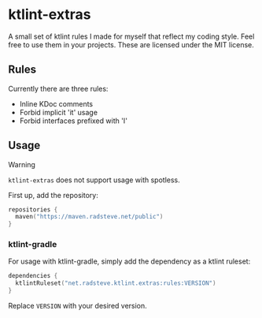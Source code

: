 # ktlint-extras

A small set of ktlint rules I made for myself that reflect
my coding style. Feel free to use them in your projects.
These are licensed under the MIT license.

## Rules

Currently there are three rules:

- Inline KDoc comments
- Forbid implicit 'it' usage
- Forbid interfaces prefixed with 'I'

## Usage

> [!WARNING]
> `ktlint-extras` does not support usage with spotless.

First up, add the repository:

```kts
repositories {
  maven("https://maven.radsteve.net/public")
}
```

### ktlint-gradle

For usage with ktlint-gradle, simply add the dependency
as a ktlint ruleset:

```kts
dependencies {
  ktlintRuleset("net.radsteve.ktlint.extras:rules:VERSION")
}
```

Replace `VERSION` with your desired version.
